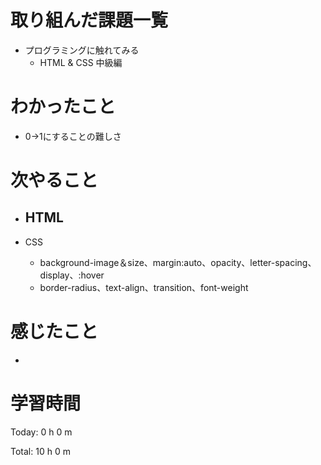 # 取り組んだ課題一覧
- プログラミングに触れてみる
  - HTML & CSS 中級編

# わかったこと
- 0→1にすることの難しさ

# 次やること
- HTML
  - 
    
- CSS
  - background-image＆size、margin:auto、opacity、letter-spacing、display、:hover
  - border-radius、text-align、transition、font-weight
  
# 感じたこと
- 
  
# 学習時間
Today: 0 h 0 m

Total: 10 h 0 m
